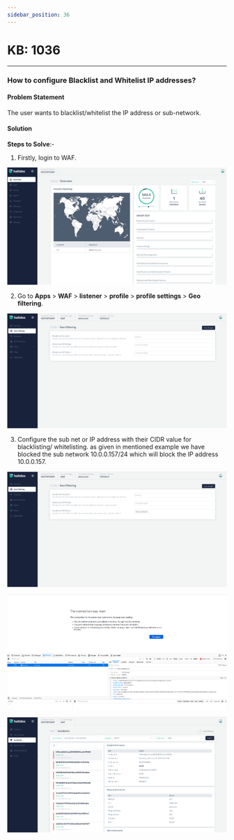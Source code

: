 ```yaml
---
sidebar_position: 36
---
```


# KB: 1036
-----------

### **How to configure Blacklist and Whitelist IP addresses?**

#### **Problem Statement**

The user wants to blacklist/whitelist the IP address or sub-network.

#### **Solution**

**Steps to Solve**:-

1. Firstly, login to WAF.

![kb-1036](/img/waf/v7/kb/overview_kb_1036_1.png)

2. Go to **Apps** > **WAF** > **listener** > **profile** > **profile settings** > **Geo filtering**.

![kb-1036](/img/waf/v7/kb/geo_kb_1036_2.png)

3. Configure the sub net or IP address with their CIDR value for blacklisting/ whitelisting. as given in mentioned example we have blocked the sub network  10.0.0.157/24 which will block the IP address 10.0.0.157.

![kb-1036](/img/waf/v7/kb/geo_kb_1036_3.png)

![kb-1036](/img/waf/v7/kb/browser_kb_1036_4.png)

![kb-1036](/img/waf/v7/kb/incident_kb_1036_5.png)


